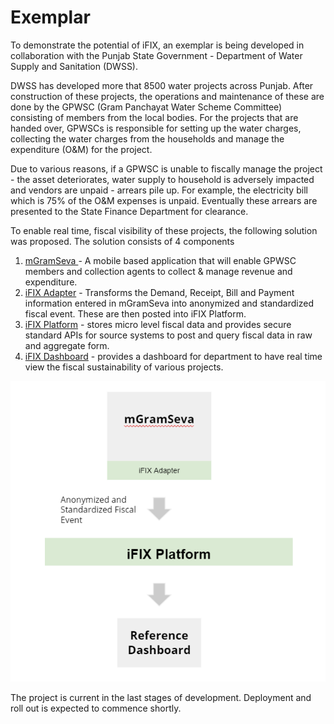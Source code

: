 # Exemplar

To demonstrate the potential of iFIX, an exemplar is being developed in collaboration with the Punjab State Government - Department of Water Supply and Sanitation \(DWSS\). 

DWSS has developed more that 8500 water projects across Punjab. After construction of these projects, the operations and maintenance of these are done by the GPWSC \(Gram Panchayat Water Scheme Committee\) consisting of members from the local bodies. For the projects that are handed over, GPWSCs is responsible for setting up the water charges, collecting the water charges from the households and manage the expenditure \(O&M\) for the project. 

Due to various reasons, if a GPWSC is unable to fiscally manage the project - the asset deteriorates, water supply to household is adversely impacted and vendors are unpaid - arrears pile up. For example, the electricity bill which is 75% of the O&M expenses is unpaid. Eventually these arrears are presented to the State Finance Department for clearance. 

To enable real time, fiscal visibility of these projects, the following solution was proposed.  The solution consists of 4 components 

1. [mGramSeva ](related/mgramseva/)- A mobile based application that will enable GPWSC members and collection agents to collect & manage revenue and expenditure.
2. [iFIX Adapter](related/ifix-adapter/) - Transforms the Demand, Receipt, Bill and Payment information entered in mGramSeva into anonymized and standardized fiscal event. These are then posted into iFIX Platform.
3. [iFIX Platform](./) - stores micro level fiscal data and provides secure standard APIs for source systems to post and query fiscal data in raw and aggregate form.
4. [iFIX Dashboard](related/ifix-dashboard/) - provides a dashboard for department to have real time view the fiscal sustainability of various projects.

![](.gitbook/assets/image%20%2825%29.png)

The project is current in the last stages of development. Deployment and roll out is expected to commence shortly. 

